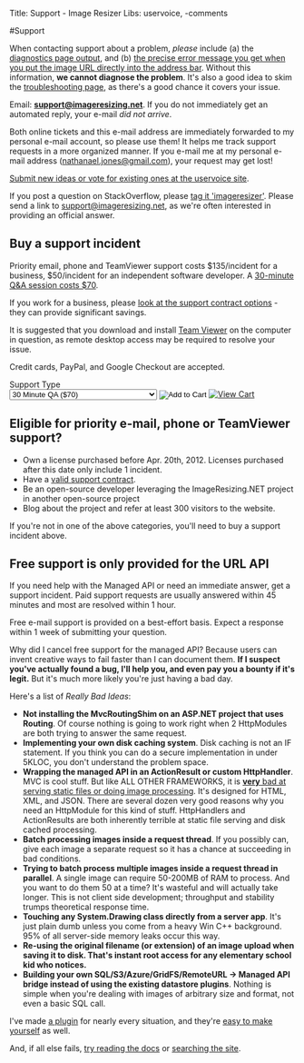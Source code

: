Title: Support - Image Resizer
Libs: uservoice, -comments

#Support

When contacting support about a problem, *please* include (a) the [diagnostics page output](/plugins/diagnostics), and (b) [the precise error message you get when you put the image URL directly into the address bar](/docs/geterror). Without this information, **we cannot diagnose the problem**. It's also a good idea to skim the [troubleshooting page](/docs/troubleshoot), as there's a good chance it covers your issue.

<script language="javascript">
function isDstInEffect(off){
	var d = new Date();
	//get the start and end dates for dst:(these rules are US only)
	var     y= d.getUTCFullYear(), countstart= 8, countend= 1,
	dstart= new Date(Date.UTC(y, 2, 8, 2, 0, 0, 0)),
	dend= new Date(Date.UTC(y, 10, 1, 2, 0, 0, 0));
	while(dstart.getUTCDay()!== 0) dstart.setUTCDate(++countstart);
	while(dend.getUTCDay()!== 0) dend.setUTCDate(++countend);

	//get the GMT time for the localized dst start and end times:
	//dstart.setUTCMinutes(off);
	//dend.setUTCMinutes(off);

	// if the date passed in is between dst start and dst end, adjust the offset and label:
	return (dstart<= d && dend>= d);
}
var now = new Date();


var edtOffset = isDstInEffect(-5 * 60) ? -4: -5;//-4, -5
var localOffset = now.getTimezoneOffset() / -60;

var a = (localOffset - edtOffset + 9) % 24;
var b = (localOffset - edtOffset + 21) % 24;

var mins =  now.getMinutes().toString(); 
if (mins.length == 1) mins = mins + '0';

document.write("For the quickest response, please contact support between <strong>" + a + ":00 and " + b + ":00</strong> based on your estimated local time of " + now.getHours() + ":" + mins + ". This is 9am to 9pm EDT (my time zone).");
</script>

Email:  **support@imageresizing.net**. If you do not immediately get an automated reply, your e-mail *did not arrive*. 

Both online tickets and this e-mail address are immediately forwarded to my personal e-mail account, so please use them! It helps me track support requests in a more organized manner. If you e-mail me at my personal e-mail address (nathanael.jones@gmail.com), your request may get lost!

[Submit new ideas or vote for existing ones at the uservoice site](http://resizer.uservoice.com/forums/108373-image-resizer-v3).

If you post a question on StackOverflow, please [tag it 'imageresizer'](http://stackoverflow.com/questions/tagged/imageresizer). Please send a link to support@imageresizing.net, as we're often interested in providing an official answer.

## Buy a support incident

Priority email, phone and TeamViewer support costs $135/incident for a business, $50/incident for an independent software developer. A [30-minute Q&A session costs $70](/support/consult).

If you work for a business, please [look at the support contract options](/support/contracts) - they can provide significant savings. 

It is suggested that you download and install [Team Viewer](http://teamviewer.com) on the computer in question, as remote desktop access may be required to resolve your issue.

Credit cards, PayPal, and Google Checkout are accepted.

<form action="https://www.e-junkie.com/ecom/gb.php?c=cart&amp;i=939690&amp;cl=41912&amp;ejc=2" target="ej_ejc" method="POST" accept-charset="UTF-8">
Support Type<br/>
<select name="o1">
<option value="30 Minute QA">30 Minute QA ($70)</option>
<option value="1 Aided install + 30 Minute QA">1 Aided install + 30 Minute QA ($130)</option>
<option value="2 Aided installs + 30 Minute Q&amp;A">2 Aided installs + 30 Minute Q&amp;A ($190)</option>
<option value="Support Incident (Individual)">Support Incident (Individual) ($50)</option>
<option value="Support Incident (Business)">Support Incident (Business) ($135)</option>
</select>

<input type="image" src="http://www.e-junkie.com/ej/ej_add_to_cart.gif" border="0"  alt="Add to Cart" class="ec_ejc_thkbx" onClick="javascript:return EJEJC_lc(this.parentNode);"/>
<a href="https://www.e-junkie.com/ecom/gb.php?c=cart&amp;cl=41912&amp;ejc=2" target="ej_ejc" class="ec_ejc_thkbx" onClick="javascript:return EJEJC_lc(this);"><img src="http://www.e-junkie.com/ej/ej_view_cart.gif" border="0" alt="View Cart"/></a>
</form>

<script language="javascript" type="text/javascript">
<!--
function EJEJC_lc(th) { return false; }
// -->
</script>
<script src='http://www.e-junkie.com/ecom/box.js' type='text/javascript'></script>

## Eligible for priority e-mail, phone or TeamViewer support?

* Own a license purchased before Apr. 20th, 2012. Licenses purchased after this date only include 1 incident.
* Have a [valid support contract](/support/contracts).
* Be an open-source developer leveraging the ImageResizing.NET project in another open-source project
* Blog about the project and refer at least 300 visitors to the website.

If you're not in one of the above categories, you'll need to buy a support incident above.

## Free support is only provided for the URL API

If you need help with the Managed API or need an immediate answer, get a support incident. Paid support requests are usually answered within 45 minutes and most are resolved within 1 hour. 

Free e-mail support is provided on a best-effort basis. Expect a response within 1 week of submitting your question. 

Why did I cancel free support for the managed API? Because users can invent creative ways to fail faster than I can document them. **If I suspect you've actually found a bug, I'll help you, and even pay you a bounty if it's legit.** But it's much more likely you're just having a bad day.

Here's a list of *Really Bad Ideas*:

* **Not installing the MvcRoutingShim on an ASP.NET project that uses Routing**. Of course nothing is going to work right when 2 HttpModules are both trying to answer the same request.
* **Implementing your own disk caching system**. Disk caching is not an IF statement. If you think you can do a secure implementation in under 5KLOC, you don't understand the problem space.
* **Wrapping the managed API in an ActionResult or custom HttpHandler**. MVC is cool stuff. But like ALL OTHER FRAMEWORKS, it is [**very** bad at serving static files or doing image processing](/docs/mvc). It's designed for HTML, XML, and JSON. There are several dozen very good reasons why you need an HttpModule for this kind of stuff. HttpHandlers and ActionResults are both inherently terrible at static file serving and disk cached processing.
* **Batch processing images inside a request thread**. If you possibly can, give each image a separate request so it has a chance at succeeding in bad conditions. 
* **Trying to batch process multiple images inside a request thread in parallel**. A single image can require 50-200MB of RAM to process. And you want to do them 50 at a time? It's wasteful and will actually take longer. This is not client side development; throughput and stability trumps theoretical response time. 
* **Touching any System.Drawing class directly from a server app**. It's just plain dumb unless you come from a heavy Win C++ background. 95% of all server-side memory leaks occur this way.
* **Re-using the original filename (or extension) of an image upload when saving it to disk. That's instant root access for any elementary school kid who notices.** 
* **Building your own SQL/S3/Azure/GridFS/RemoteURL -> Managed API bridge instead of using the existing datastore plugins**. Nothing is simple when you're dealing with images of arbitrary size and format, not even a basic SQL call. 

I've made [a plugin](/plugins) for nearly every situation, and they're [easy to make yourself](/docs/plugins/basics) as well. 

And, if all else fails, [try reading the docs](/docs) or [searching the site](/search).


